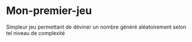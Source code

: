 # Mon-premier-jeu
Simpleur jeu permettant de déviner un nombre généré aléatoirement selon tel niveau de complexité
